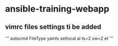 # ansible-training-webapp
## vimrc files settings ti be added
'''
autocmd FileType yamls setlocal ai ts=2 sw=2 et 
'''
